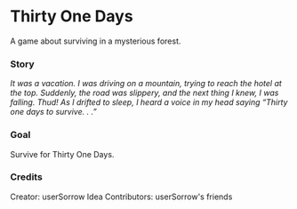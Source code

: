 # Thirty One Days
A game about surviving in a mysterious forest.

### Story
*It was a vacation. I was driving on a mountain, trying to reach the hotel at the top. Suddenly, the road was slippery, and the next thing I knew, I was falling. Thud! As I drifted to sleep, I heard a voice in my head saying “Thirty one days to survive. . .”*

### Goal
Survive for Thirty One Days.

### Credits
Creator: userSorrow
Idea Contributors: userSorrow's friends
